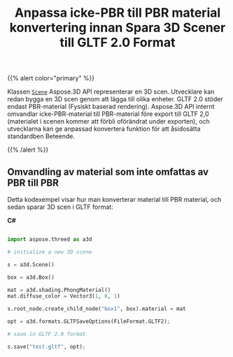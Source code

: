 ﻿---
title: Anpassa icke-PBR till PBR material konvertering innan Spara 3D Scener till GLTF 2.0 Format
type: docs
weight: 70
url: /sv/python-net/customize-non-pbr-to-pbr-materials-conversion-before-saving-3d-scenes-to-gltf-2-0-format/
description: Scenklassen av Aspose.3D API representerar en 3D scen. Utvecklare kan redan bygga en 3D scen genom att lägga till olika enheter. GLTF 2.0 stöder endast PBR-material (Fysiskt baserad rendering). Aspose.3D API internt omvandlar icke-PBR-material till PBR-material före export till GLTF 2,0 ..
---
{{% alert color="primary" %}} 

Klassen [`Scene`](https://reference.aspose.com/3d/net/aspose.threed/scene) Aspose.3D API representerar en 3D scen. Utvecklare kan redan bygga en 3D scen genom att lägga till olika enheter. GLTF 2.0 stöder endast PBR-material (Fysiskt baserad rendering). Aspose.3D API internt omvandlar icke-PBR-material till PBR-material före export till GLTF 2,0 (materialet i scenen kommer att förbli oförändrat under exporten), och utvecklarna kan ge anpassad konvertera funktion för att åsidosätta standardben Beteende.

{{% /alert %}} 
## **Omvandling av material som inte omfattas av PBR till PBR**
Detta kodexempel visar hur man konverterar material till PBR material, och sedan sparar 3D scen i GLTF format:

**C#**

```py

import aspose.threed as a3d

# initialize a new 3D scene

s = a3d.Scene()

box = a3d.Box()

mat = a3d.shading.PhongMaterial()
mat.diffuse_color = Vector3(1, 0, 1)

s.root_node.create_child_node("box1", box).material = mat

opt = a3d.formats.GLTFSaveOptions(FileFormat.GLTF2);

# save in GLTF 2.0 format

s.save("test.gltf", opt);

```
